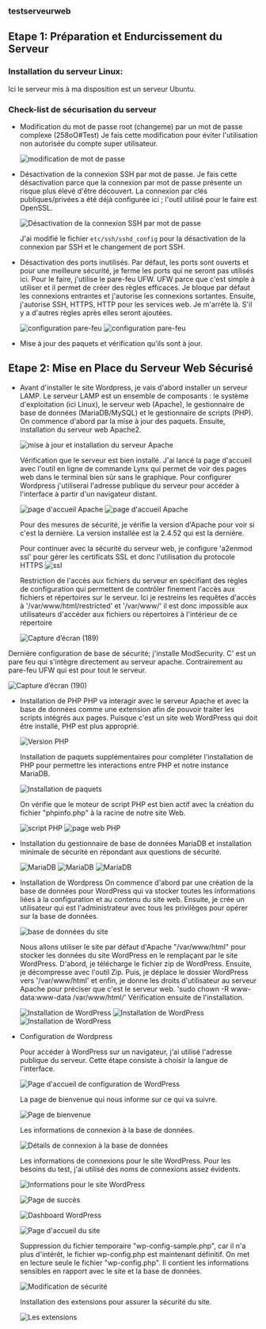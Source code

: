 ### testserveurweb

## Etape 1: Préparation et Endurcissement du Serveur

### Installation du serveur Linux:
Ici le serveur mis à ma disposition est un serveur Ubuntu.

### Check-list de sécurisation du serveur
- Modification du mot de passe root (changeme) par un mot de passe complexe (258oO#Test)
  Je fais cette modification pour éviter l'utilisation non autorisée du compte super utilisateur.
  
  ![modification de mot de passe](https://github.com/GrandNabil/testserveurweb/assets/99473954/b3650936-2e92-4205-8717-c2171d2a194a)
  
- Désactivation de la connexion SSH par mot de passe.
  Je fais cette désactivation parce que la connexion par mot de passe présente un risque plus élevé d'être découvert. La connexion par clés publiques/privées a été déjà configurée ici ; l'outil utilisé pour le faire est OpenSSL.

  ![Désactivation de la connexion SSH par mot de passe](https://github.com/GrandNabil/testserveurweb/assets/99473954/006617e3-c31d-49ae-a0f5-9dd5109daac3)

  J'ai modifié le fichier `etc/ssh/sshd_config` pour la désactivation de la connexion par SSH et le changement de port SSH.

- Désactivation des ports inutilisés.
  Par défaut, les ports sont ouverts et pour une meilleure sécurité, je ferme les ports qui ne seront pas utilisés ici. Pour le faire, j'utilise le pare-feu UFW. UFW parce que c'est simple à utiliser et il permet de créer des règles efficaces. Je bloque par défaut les connexions entrantes et j'autorise les connexions sortantes. Ensuite, j'autorise SSH, HTTPS, HTTP pour les services web. Je m'arrête là. S'il y a d'autres règles après elles seront ajoutées.

  ![configuration pare-feu](https://github.com/GrandNabil/testserveurweb/assets/99473954/0d7ecef4-a846-41b3-847f-003c3d4b0035)
  ![configuration pare-feu](https://github.com/GrandNabil/testserveurweb/assets/99473954/1b95c094-0d71-4a44-8c25-81c273bd48a5)

- Mise à jour des paquets et vérification qu'ils sont à jour.

## Etape 2: Mise en Place du Serveur Web Sécurisé

- Avant d'installer le site Wordpress, je vais d'abord installer un serveur LAMP. Le serveur LAMP est un ensemble de composants : le système d'exploitation (ici Linux), le serveur web (Apache), le gestionnaire de base de données (MariaDB/MySQL) et le gestionnaire de scripts (PHP).
  On commence d'abord par la mise à jour des paquets. Ensuite, installation du serveur web Apache2.

  ![mise à jour et installation du serveur Apache](https://github.com/GrandNabil/testserveurweb/assets/99473954/98ca5004-7f08-4fa8-aa9e-7fe200c31d72)

  Vérification que le serveur est bien installé. J'ai lancé la page d'accueil avec l'outil en ligne de commande Lynx qui permet de voir des pages web dans le terminal bien sûr sans le graphique. Pour configurer Wordpress j'utiliserai l'adresse publique du serveur pour accéder à l'interface à partir d'un navigateur distant.

  ![page d'accueil Apache](https://github.com/GrandNabil/testserveurweb/assets/99473954/eb5c8aad-c55b-48b2-9d64-cd2ddf4f0b91)
  ![page d'accueil Apache](https://github.com/GrandNabil/testserveurweb/assets/99473954/843978ee-10ea-4f01-bc65-3b09c2bdf88f) 

  Pour des mesures de sécurité, je vérifie la version d'Apache pour voir si c'est la dernière. La version installée est la 2.4.52 qui est la dernière.

  Pour continuer avec la sécurité du serveur web, je configure 'a2enmod ssl' pour gérer les certificats SSL et donc l'utilisation du protocole HTTPS
      ![ssl](https://github.com/GrandNabil/testserveurweb/assets/99473954/ee98a2ec-ce25-41c5-b152-b7df9c62637f)


  Restriction de l'accès aux fichiers du serveur en spécifiant des règles de configuration qui permettent de contrôler finement l'accès aux fichiers et répertoires sur le serveur. Ici je restreins les requêtes d'accès à '/var/www/html/restricted' et '/var/www/' il est donc impossible aux utilisateurs d'accéder aux fichiers ou répertoires à l'intérieur de ce répertoire
  
    ![Capture d’écran (189)](https://github.com/GrandNabil/testserveurweb/assets/99473954/487c15b7-0188-4f24-98e5-1fda44ce7446)

Dernière configuration de base de sécurité; j'installe ModSecurity. C' est un pare feu qui s'intègre directement au serveur apache. Contrairement au pare-feu UFW qui est pour tout le serveur.


![Capture d’écran (190)](https://github.com/GrandNabil/testserveurweb/assets/99473954/b15947e7-434c-4242-bf5d-2cabb86d48b9)

      


- Installation de PHP
  PHP va interagir avec le serveur Apache et avec la base de données comme une extension afin de pouvoir traiter les scripts intégrés aux pages. Puisque c'est un site web WordPress qui doit être installé, PHP est plus approprié.

  ![Version PHP](https://github.com/GrandNabil/testserveurweb/assets/99473954/4a5cb68e-95bd-4101-afd4-ebb0c6c55bd3)

  Installation de paquets supplémentaires pour compléter l'installation de PHP pour permettre les interactions entre PHP et notre instance MariaDB.

  ![Installation de paquets](https://github.com/GrandNabil/testserveurweb/assets/99473954/db3e4a98-8d8b-491d-af22-1e0d34942a26)
  
  On vérifie que le moteur de script PHP est bien actif avec la création du fichier "phpinfo.php" à la racine de notre site Web.

  ![script PHP](https://github.com/GrandNabil/testserveurweb/assets/99473954/6e659246-9eff-46bc-9fd1-efbcc7ba42d7)
  ![page web PHP](https://github.com/GrandNabil/testserveurweb/assets/99473954/ce3670b5-0747-43a4-b6bb-29ecb1b325df)

- Installation du gestionnaire de base de données MariaDB et installation minimale de sécurité en répondant aux questions de sécurité.

  ![MariaDB](https://github.com/GrandNabil/testserveurweb/assets/99473954/e7af5a1d-e2de-4d35-9508-3f5244956fac) 
  ![MariaDB](https://github.com/GrandNabil/testserveurweb/assets/99473954/eab61de8-4311-4e43-9c42-9cdf6cfe1a3c)
  ![MariaDB](https://github.com/GrandNabil/testserveurweb/assets/99473954/a392f875-db1b-4f4d-b5ba-8bdf6118f0fd)

- Installation de Wordpress
  On commence d'abord par une création de la base de données pour WordPress qui va stocker toutes les informations liées à la configuration et au contenu du site web. Ensuite, je crée un utilisateur qui est l'administrateur avec tous les privilèges pour opérer sur la base de données.

  ![base de données du site](https://github.com/GrandNabil/testserveurweb/assets/99473954/fb69b118-bff2-4ab7-ae90-1367ac033d47)

  Nous allons utiliser le site par défaut d'Apache "/var/www/html" pour stocker les données du site WordPress en le remplaçant par le site WordPress.
  D'abord, je télécharge le fichier zip de WordPress. Ensuite, je décompresse avec l'outil Zip. Puis, je déplace le dossier WordPress vers '/var/www/html' et enfin, je donne les droits d'utilisateur au serveur Apache pour préciser que c'est le serveur web. 'sudo chown -R www-data:www-data /var/www/html/'
  Vérification ensuite de l'installation.

  ![Installation de WordPress](https://github.com/GrandNabil/testserveurweb/assets/99473954/cbca250a-ccfe-49f0-8a18-cc31cbcb46e8)
  ![Installation de WordPress](https://github.com/GrandNabil/testserveurweb/assets/99473954/9c50c258-fc57-49f4-a819-570ed116351f)
  ![Installation de WordPress](https://github.com/GrandNabil/testserveurweb/assets/99473954/1ae66a02-32be-45eb-bf3e-1bf8dae27bcc)

- Configuration de Wordpress

  Pour accéder à WordPress sur un navigateur, j'ai utilisé l'adresse publique du serveur.
  Cette étape consiste à choisir la langue de l'interface.

  ![Page d'accueil de configuration de WordPress](https://github.com/GrandNabil/testserveurweb/assets/99473954/b02bdc6d-7d21-4352-874a-3bd6204d823e)

  La page de bienvenue qui nous informe sur ce qui va suivre.

  ![Page de bienvenue](https://github.com/GrandNabil/testserveurweb/assets/99473954/01ba89ea-e62a-422e-bb3e-db387cc32cd3)
  
  Les informations de connexion à la base de données.

  ![Détails de connexion à la base de données](https://github.com/GrandNabil/testserveurweb/assets/99473954/8b5143dc-0f4a-477f-9655-107216b13674)

  Les informations de connexions pour le site WordPress. Pour les besoins du test, j'ai utilisé des noms de connexions assez évidents.

  ![Informations pour le site WordPress](https://github.com/GrandNabil/testserveurweb/assets/99473954/1b6fdafb-bc6a-437d-b19f-34b1675f5e8b)

  ![Page de succès](https://github.com/GrandNabil/testserveurweb/assets/99473954/6f031238-402e-4b50-8648-3bc212ada66b)

  ![Dashboard WordPress](https://github.com/GrandNabil/testserveurweb/assets/99473954/e86504f0-13a4-4029-a893-18862fd7a71f)
  
  ![Page d'accueil du site](https://github.com/GrandNabil/testserveurweb/assets/99473954/e28bef3d-d39d-4238-8dc0-10590b101006)

  Suppression du fichier temporaire "wp-config-sample.php", car il n'a plus d'intérêt, le fichier wp-config.php est maintenant définitif. On met en lecture seule le fichier "wp-config.php". Il contient les informations sensibles en rapport avec le site et la base de données.

  ![Modification de sécurité](https://github.com/GrandNabil/testserveurweb/assets/99473954/037237ee-c5ad-4d1e-ab95-f971c848b7c2)

  Installation des extensions pour assurer la sécurité du site.

  ![Les extensions](https://github.com/GrandNabil/testserveurweb/assets/99473954/6595e953-4ff3-4d20-8ea8-7fc77486cf53)
